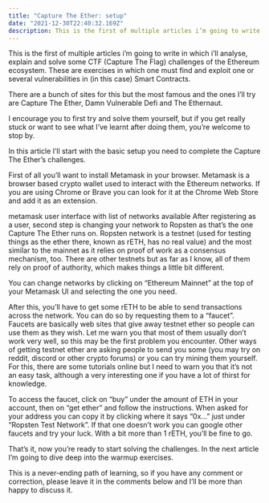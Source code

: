 ```yaml
---
title: "Capture The Ether: setup"
date: "2021-12-30T22:40:32.169Z"
description: This is the first of multiple articles i’m going to write in which i’ll analyse, explain and solve some CTF (Capture The Flag) challenges of the Ethereum ecosystem.
---
```


This is the first of multiple articles i’m going to write in which i’ll analyse, explain and solve some CTF (Capture The Flag) challenges of the Ethereum ecosystem. These are exercises in which one must find and exploit one or several vulnerabilities in (in this case) Smart Contracts.

There are a bunch of sites for this but the most famous and the ones I’ll try are Capture The Ether, Damn Vulnerable Defi and The Ethernaut.

I encourage you to first try and solve them yourself, but if you get really stuck or want to see what I’ve learnt after doing them, you’re welcome to stop by.

In this article I’ll start with the basic setup you need to complete the Capture The Ether’s challenges.

First of all you’ll want to install Metamask in your browser. Metamask is a browser based crypto wallet used to interact with the Ethereum networks. If you are using Chrome or Brave you can look for it at the Chrome Web Store and add it as an extension.

metamask user interface with list of networks available
After registering as a user, second step is changing your network to Ropsten as that’s the one Capture The Ether runs on. Ropsten network is a testnet (used for testing things as the ether there, known as rETH, has no real value) and the most similar to the mainnet as it relies on proof of work as a consensus mechanism, too. There are other testnets but as far as I know, all of them rely on proof of authority, which makes things a little bit different.

You can change networks by clicking on “Ethereum Mainnet” at the top of your Metamask UI and selecting the one you need.

After this, you’ll have to get some rETH to be able to send transactions across the network. You can do so by requesting them to a “faucet”. Faucets are basically web sites that give away testnet ether so people can use them as they wish. Let me warn you that most of them usually don’t work very well, so this may be the first problem you encounter. Other ways of getting testnet ether are asking people to send you some (you may try on reddit, discord or other crypto forums) or you can try mining them yourself. For this, there are some tutorials online but I need to warn you that it’s not an easy task, although a very interesting one if you have a lot of thirst for knowledge.

To access the faucet, click on “buy” under the amount of ETH in your account, then on “get ether” and follow the instructions. When asked for your address you can copy it by clicking where it says “0x…” just under “Ropsten Test Network”. If that one doesn’t work you can google other faucets and try your luck. With a bit more than 1 rETH, you’ll be fine to go.

That’s it, now you’re ready to start solving the challenges. In the next article I’m going to dive deep into the warmup exercises.

This is a never-ending path of learning, so if you have any comment or correction, please leave it in the comments below and I’ll be more than happy to discuss it.

